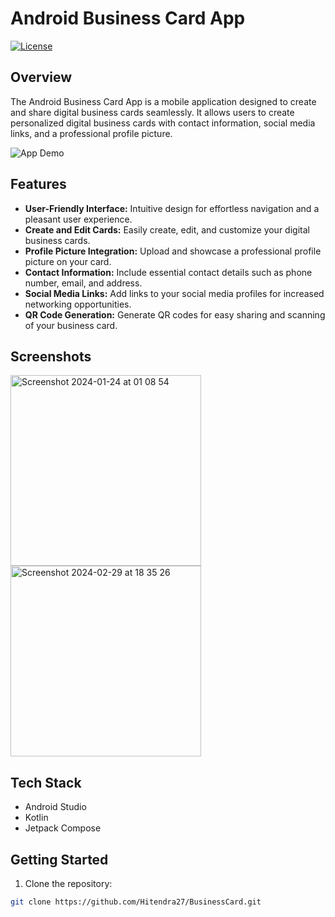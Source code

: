 # Android Business Card App

[![License](https://img.shields.io/badge/license-MIT-blue.svg)](https://opensource.org/licenses/MIT)

## Overview

The Android Business Card App is a mobile application designed to create and share digital business cards seamlessly. It allows users to create personalized digital business cards with contact information, social media links, and a professional profile picture.

![App Demo](./docs/app_demo.gif)

## Features

- **User-Friendly Interface:** Intuitive design for effortless navigation and a pleasant user experience.
- **Create and Edit Cards:** Easily create, edit, and customize your digital business cards.
- **Profile Picture Integration:** Upload and showcase a professional profile picture on your card.
- **Contact Information:** Include essential contact details such as phone number, email, and address.
- **Social Media Links:** Add links to your social media profiles for increased networking opportunities.
- **QR Code Generation:** Generate QR codes for easy sharing and scanning of your business card.

## Screenshots
<img width="305" alt="Screenshot 2024-01-24 at 01 08 54" src="https://github.com/Hitendra27/BusinessCard/assets/73651340/1f7e5d2c-8a06-4ab3-aa43-a8c584988325">

<img width="305" alt="Screenshot 2024-02-29 at 18 35 26" src="https://github.com/Hitendra27/BusinessCard/assets/73651340/16045740-8cc1-4bc1-a4d2-bc533c3d7658">


## Tech Stack

- Android Studio
- Kotlin
- Jetpack Compose

## Getting Started

1. Clone the repository:

```bash
git clone https://github.com/Hitendra27/BusinessCard.git
